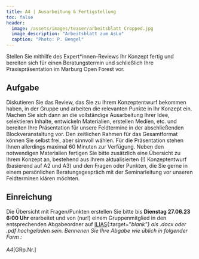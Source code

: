 ```yaml
---
title: A4 | Ausarbeitung & Fertigstellung
toc: false
header:
  image: /assets/images/teaser/arbeitsblatt Cropped.jpg
  image_description: "Arbeitsblatt zum AsLo"
  caption: "Photo: P. Bengel"
---
```


Stellen Sie mithilfe des Expert*innen-Reviews Ihr Konzept fertig und bereiten sich für einen Beratungstermin und schließlich Ihre Praxispräsentation im Marburg Open Forest vor.
<!--more-->

## Aufgabe
Diskutieren Sie das Review, das Sie zu Ihrem Konzeptentwurf bekommen haben, in der Gruppe und arbeiten die relevanten Punkte in Ihr Konzept ein. Machen Sie sich dann an die vollständige Ausarbeitung Ihrer Idee, selektieren Inhalte, entwickeln Materialien, erstellen Medien, etc. und bereiten Ihre Präsentation für unsere Feldtermine in der abschließenden Blockveranstaltung vor.
Den zeitlichen Rahmen für das Gesamtformat können Sie selbst frei, aber sinnvoll wählen. Für die Präsentation stehen Ihnen allerdings maximal 60 Minuten zur Verfügung. 
Neben den notwendigen Materialien fertigen Sie bitte zusätzlich eine Übersicht zu Ihrem Konzept an, bestehend aus Ihrem aktualisierten (!) Konzeptentwurf (basierend auf A2 und A3) und den Fragen oder Punkten, die Sie gerne in einem persönlichen Beratungsgespräch mit der Seminarleitung vor unseren Feldterminen klären möchten.

## Einreichung
Die Übersicht mit Fragen/Punkten erstellen Sie bitte bis **Dienstag 27.06.23 6:00 Uhr** erarbeitet und von (nur!) einem Gruppenmitglied in den entsprechenden Abgabeordner auf [ILIAS](https://ilias.uni-marburg.de/ilias.php?ref_id=3174856&cmd=return&cmdClass=ilrepositorygui&cmdNode=z7&baseClass=ilrepositorygui&redirectSource=ilobjcoursegui&cmdMode=){:target="_blank"} als .docx oder .pdf hochgeladen sein.
Bennenen Sie Ihre Abgabe wie üblich in folgender Form : <br> <br> A4_[GRp.Nr.] <br> <br>






 












